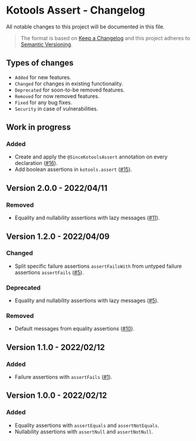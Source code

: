 # Kotools Assert - Changelog

All notable changes to this project will be documented in this file.

> The format is based on [Keep a Changelog](https://keepachangelog.com/en/1.1.0)
> and this project adheres to
> [Semantic Versioning](https://semver.org/spec/v2.0.0.html).

## Types of changes

- `Added` for new features.
- `Changed` for changes in existing functionality.
- `Deprecated` for soon-to-be removed features.
- `Removed` for now removed features.
- `Fixed` for any bug fixes.
- `Security` in case of vulnerabilities.

## Work in progress

### Added

- Create and apply the `@SinceKotoolsAssert` annotation on every declaration
  ([#16](https://github.com/kotools/assert/issues/16)).
- Add boolean assertions in `kotools.assert`
  ([#15](https://github.com/kotools/assert/issues/15)).

## Version 2.0.0 - 2022/04/11

### Removed

- Equality and nullability assertions with lazy messages
  ([#11](https://github.com/kotools/assert/issues/11)).

## Version 1.2.0 - 2022/04/09

### Changed

- Split specific failure assertions `assertFailsWith` from untyped failure
  assertions `assertFails` ([#5](https://github.com/kotools/assert/issues/5)).

### Deprecated

- Equality and nullability assertions with lazy messages
  ([#5](https://github.com/kotools/assert/issues/5)).

### Removed

- Default messages from equality assertions
  ([#10](https://github.com/kotools/assert/issues/10)).

## Version 1.1.0 - 2022/02/12

### Added

- Failure assertions with `assertFails`
  ([#1](https://github.com/kotools/assert/issues/1)).

## Version 1.0.0 - 2022/02/12

### Added

- Equality assertions with `assertEquals` and `assertNotEquals`.
- Nullability assertions with `assertNull` and `assertNotNull`.
